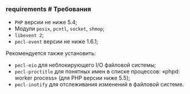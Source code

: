 ### requirements # Требования

 - `PHP` версии не ниже 5.4;
 - Модули `posix`, `pcntl`, `socket`, `shmop`;
 - `libevent 2`;
 - `pecl-event` версии не ниже 1.6.1;

Рекомендуется также установить:

 - `pecl-eio` для неблокирующего I/O файловой системы;
 - `pecl-proctitle` для понятных имен в списке процессов: &#171;phpd: worker process&#187; (для PHP версии ниже 5.5);
 - `pecl-inotify` для отслеживания изменений в файловой системе.